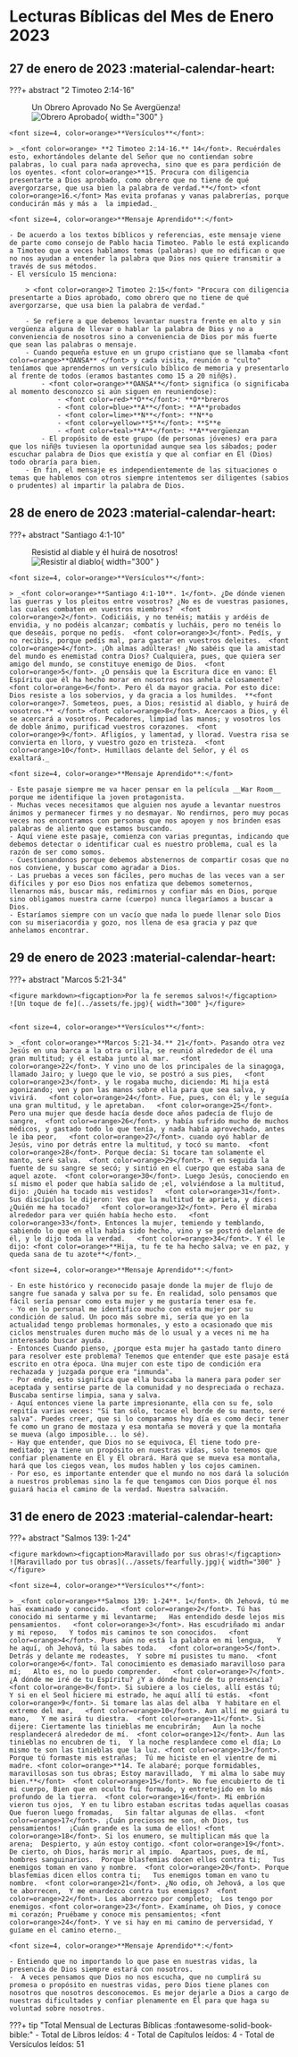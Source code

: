 # **Lecturas Bíblicas del Mes de Enero 2023**

## 27 de enero de 2023 :material-calendar-heart:

???+ abstract "2 Timoteo 2:14-16"
    <figure markdown><figcaption>Un Obrero Aprovado No Se Avergüenza!</figcaption>
    ![Obrero Aprobado](../assets/obrero.jpg){ width="300" }</figure>

    <font size=4, color=orange>**Versículos**</font>:

    > _<font color=orange> **2 Timoteo 2:14-16.** 14</font>. Recuérdales esto, exhortándoles delante del Señor que no contiendan sobre palabras, lo cual para nada aprovecha, sino que es para perdición de los oyentes. <font color=orange>**15. Procura con diligencia presentarte a Dios aprobado, como obrero que no tiene de qué avergorzarse, que usa bien la palabra de verdad.**</font> <font color=orange>16.</font> Mas evita profanas y vanas palabrerías, porque conducirán más y más a  la impiedad._
    
    <font size=4, color=orange>**Mensaje Aprendido**:</font>

    - De acuerdo a los textos bíblicos y referencias, este mensaje viene de parte como consejo de Pablo hacia Timoteo. Pablo le está explicando a Timoteo que a veces hablamos temas (palabras) que no edifican o que no nos ayudan a entender la palabra que Dios nos quiere transmitir a través de sus métodos. 
    - El versículo 15 menciona:
        
        > <font color=orange>2 Timoteo 2:15</font> "Procura con diligencia presentarte a Dios aprobado, como obrero que no tiene de qué avergorzarse, que usa bien la palabra de verdad."
        
        - Se refiere a que debemos levantar nuestra frente en alto y sin vergüenza alguna de llevar o hablar la palabra de Dios y no a conveniencia de nosotros sino a conveniencia de Dios por más fuerte que sean las palabras o mensaje.
        - Cuando pequeña estuve en un grupo cristiano que se llamaba <font color=orange>**OANSA** </font> y cada visita, reunión o "culto" teníamos que aprendernos un versículo bíblico de memoria y presentarlo al frente de todos (eramos bastantes como 15 a 20 niñ@s). 
            - <font color=orange>**OANSA**</font> significa (o significaba al momento desconozco si aún siguen en reuniendose):
                - <font color=red>**O**</font>: **O**breros
                - <font color=blue>**A**</font>: **A**probados
                - <font color=lime>**N**</font>: **N**o
                - <font color=yellow>**S**</font>: **S**e
                - <font color=teal>**A**</font>: **A**vergüenzan
            - El propósito de este grupo (de personas jóvenes) era para que los niñ@s tuviesen la oportunidad aunque sea los sábados; poder escuchar palabra de Dios que existía y que al confiar en Él (Dios) todo obraría para bien. 
        - En fin, el mensaje es independientemente de las situaciones o temas que hablemos con otros siempre intentemos ser diligentes (sabios o prudentes) al impartir la palabra de Dios.

## 28 de enero de 2023 :material-calendar-heart:

???+ abstract "Santiago 4:1-10"
    <figure markdown><figcaption>Resistid al diable y él huirá de nosotros!</figcaption>
    ![Resistir al diablo](../assets/resistir.jpg){ width="300" }</figure>

    
    <font size=4, color=orange>**Versículos**</font>:

    > _<font color=orange>**Santiago 4:1-10**. 1</font>. ¿De dónde vienen las guerras y los pleitos entre vosotros? ¿No es de vuestras pasiones, las cuales combaten en vuestros miembros?  <font color=orange>2</font>. Codiciáis, y no tenéis; matáis y ardéis de envidia, y no podéis alcanzar; combatís y lucháis, pero no tenéis lo que deseáis, porque no pedís.  <font color=orange>3</font>. Pedís, y no recibís, porque pedís mal, para gastar en vuestros deleites.  <font color=orange>4</font>. ¡Oh almas adúlteras! ¿No sabéis que la amistad del mundo es enemistad contra Dios? Cualquiera, pues, que quiera ser amigo del mundo, se constituye enemigo de Dios.  <font color=orange>5</font>. ¿O pensáis que la Escritura dice en vano: El Espíritu que él ha hecho morar en nosotros nos anhela celosamente?  <font color=orange>6</font>. Pero él da mayor gracia. Por esto dice: Dios resiste a los sobervios, y da gracia a los humildes.  **<font color=orange>7. Someteos, pues, a Dios; resistid al diablo, y huirá de vosotros.** </font> <font color=orange>8</font>. Acercaos a Dios, y él se acercará a vosotros. Pecadores, limpiad las manos; y vosotros los de doble ánimo, purificad vuestros corazones.  <font color=orange>9</font>. Afligíos, y lamentad, y llorad. Vuestra risa se convierta en lloro, y vuestro gozo en tristeza.  <font color=orange>10</font>. Humillaos delante del Señor, y él os exaltará._

    <font size=4, color=orange>**Mensaje Aprendido**:</font>

    - Este pasaje siempre me va hacer pensar en la película __War Room__ porque me identifique la joven protagonista. 
    - Muchas veces necesitamos que alguien nos ayude a levantar nuestros ánimos y permanecer firmes y no desmayar. No rendirnos, pero muy pocas veces nos encontramos con personas que nos apoyen y nos brinden esas palabras de aliento que estamos buscando.
    - Aquí viene este pasaje, comienza con varias preguntas, indicando que debemos detectar o identificar cual es nuestro problema, cual es la razón de ser como somos. 
    - Cuestionandonos porque debemos abstenernos de compartir cosas que no nos conviene, y buscar como agradar a Dios. 
    - Las pruebas a veces son fáciles, pero muchas de las veces van a ser difíciles y por eso Dios nos enfatiza que debemos someternos, llenarnos más, buscar más, redimirnos y confiar más en Dios, porque sino obligamos nuestra carne (cuerpo) nunca llegaríamos a buscar a Dios. 
    - Estaríamos siempre con un vacío que nada lo puede llenar solo Dios con su miseriacordia y gozo, nos llena de esa gracia y paz que anhelamos encontrar.
        

## 29 de enero de 2023 :material-calendar-heart:

???+ abstract "Marcos 5:21-34"
    
    <figure markdown><figcaption>Por la fe seremos salvos!</figcaption>
    ![Un toque de fe](../assets/fe.jpg){ width="300" }</figure>


    <font size=4, color=orange>**Versículos**</font>:

    > _<font color=orange>**Marcos 5:21-34.** 21</font>. Pasando otra vez Jesús en una barca a la otra orilla, se reunió alrededor de él una gran multitud; y él estaba junto al mar.   <font color=orange>22</font>. Y vino uno de los principales de la sinagoga, llamado Jairo; y luego que le vio, se postró a sus pies,   <font color=orange>23</font>. y le rogaba mucho, diciendo: Mi hija está agonizando; ven y pon las manos sobre ella para que sea salva, y vivirá.   <font color=orange>24</font>. Fue, pues, con él; y le seguía una gran multitud, y le apretaban.   <font color=orange>25</font>. Pero una mujer que desde hacía desde doce años padecía de flujo de sangre,  <font color=orange>26</font>. y había sufrido mucho de muchos médicos, y gastado todo lo que tenía, y nada había aprovechado, antes le iba peor,   <font color=orange>27</font>. cuando oyó hablar de Jesús, vino por detrás entre la multitud, y tocó su manto.  <font color=orange>28</font>. Porque decía: Si tocare tan solamente el manto, seré salva.  <font color=orange>29</font>. Y en seguida la fuente de su sangre se secó; y sintió en el cuerpo que estaba sana de aquel azote.  <font color=orange>30</font>. Luego Jesús, conociendo en sí mismo el poder que había salido de ;el, volviéndose a la multitud, dijo: ¿Quién ha tocado mis vestidos?   <font color=orange>31</font>. Sus discípulos le dijeron: Ves que la multitud te aprieta, y dices: ¿Quién me ha tocado?   <font color=orange>32</font>. Pero él miraba alrededor para ver quién había hecho esto.   <font color=orange>33</font>. Entonces la mujer, temiendo y temblando, sabiendo lo que en ella había sido hecho, vino y se postró delante de él, y le dijo toda la verdad.   <font color=orange>34</font>. Y él le dijo: <font color=orange>**Hija, tu fe te ha hecho salva; ve en paz, y queda sana de tu azote**</font>._

    <font size=4, color=orange>**Mensaje Aprendido**:</font>

    - En este histórico y reconocido pasaje donde la mujer de flujo de sangre fue sanada y salva por su fe. En realidad, solo pensamos que fácil sería pensar como esta mujer y me gustaría tener esa fe. 
    - Yo en lo personal me identifico mucho con esta mujer por su condición de salud. Un poco más sobre mi, sería que yo en la actualidad tengo problemas hormonales, y esto a ocasionado que mis ciclos menstruales duren mucho más de lo usual y a veces ni me ha interesado buscar ayuda.
    - Entonces Cuando pienso, ¿porque esta mujer ha gastado tanto dinero para resolver este problema? Tenemos que entender que este pasaje está escrito en otra época. Una mujer con este tipo de condición era rechazada y juzgada porque era "inmunda".
    - Por ende, esto significa que ella buscaba la manera para poder ser aceptada y sentirse parte de la comunidad y no despreciada o rechaza. Buscaba sentirse limpia, sana y salva. 
    - Aquí entonces viene la parte impresionante, ella con su fe, solo repitía varias veces: "Si tan sólo, tocase el borde de su manto, seré salva". Puedes creer, que si lo comparamos hoy día es como decir tener fe como un grano de mostaza y esa montaña se moverá y que la montaña se mueva (algo imposible... lo sé).
    - Hay que entender, que Dios no se equivoca, Él tiene todo pre-meditado; ya tiene un propósito en nuestras vidas, solo tenemos que confiar plenamente en Él y Él obrará. Hará que se mueva esa montaña, hará que los ciegos vean, los mudos hablen y los cojos caminen. 
    - Por eso, es importante entender que el mundo no nos dará la solución a nuestros problemas sino la fe que tengamos con Dios porque él nos guiará hacia el camino de la verdad. Nuestra salvación.



## 31 de enero de 2023 :material-calendar-heart:

???+ abstract "Salmos 139: 1-24"

    <figure markdown><figcaption>Maravillado por sus obras!</figcaption>
    ![Maravillado por tus obras](../assets/fearfully.jpg){ width="300" }</figure>

    <font size=4, color=orange>**Versículos**</font>:

    > _<font color=orange>**Salmos 139: 1-24**. 1</font>. Oh Jehová, tú me has examinado y conocido.   <font color=orange>2</font>. Tú has conocido mi sentarme y mi levantarme;   Has entendido desde lejos mis pensamientos.   <font color=orange>3</font>. Has escudriñado mi andar y mi reposo,   Y todos mis caminos te son conocidos.   <font color=orange>4</font>. Pues aún no está la palabra en mi lengua,   Y he aquí, oh Jehová, tú la sabes toda.   <font color=orange>5</font>. Detrás y delante me rodeastes,  Y sobre mí pusistes tu mano.  <font color=orange>6</font>. Tal conocimiento es demasiado maravilloso para mí;   Alto es, no lo puedo comprender.   <font color=orange>7</font>. ¿A dónde me iré de tu Espíritu? ¿Y a dónde huiré de tu prensencia?  <font color=orange>8</font>. Si subiere a los cielos, allí estás tú;   Y si en el Seol hiciere mi estrado, he aquí allí tú estás.  <font color=orange>9</font>. Si tomare las alas del alba  Y habitare en el extremo del mar,   <font color=orange>10</font>. Aun allí me guiará tu mano,   Y me asirá tu diestra.  <font color=orange>11</font>. Si dijere: Ciertamente las tinieblas me encubrirán;   Aun la noche resplandecerá alrededor de mí.  <font color=orange>12</font>. Aun las tinieblas no encubren de ti,  Y la noche resplandece como el día; Lo mismo te son las tinieblas que la luz. <font color=orange>13</font>. Porque tú formaste mis estrañas;  Tú me hiciste en el vientre de mi madre. <font color=orange>**14. Te alabaré; porque formidables, maravillosas son tus obras; Estoy maravillado,  Y mi alma lo sabe muy bien.**</font>  <font color=orange>15</font>. No fue encubierto de ti mi cuerpo, Bien que en oculto fui formado, y entretejido en lo más profundo de la tierra.  <font color=orange>16</font>. Mi embrión vieron tus ojos,  Y en tu libro estaban escritas todas aquellas coasas  Que fueron luego fromadas,   Sin faltar algunas de ellas.  <font color=orange>17</font>. ¡Cuán preciosos me son, oh Dios, tus pensamientos!  ¡Cuán grande es la suma de ellos! <font color=orange>18</font>. Si los enumero, se multiplican más que la arena;  Despierto, y aún estoy contigo. <font color=orange>19</font>. De cierto, oh Dios, harás morir al impío.  Apartaos, pues, de mí, hombres sanguinarios.  Porque blasfemias docen ellos contra ti;   Tus enemigos toman en vano y nombre.  <font color=orange>20</font>. Porque blasfemias dicen ellos contra ti;   Tus enemigos toman en vano tu nombre.  <font color=orange>21</font>. ¿No odio, oh Jehová, a los que te aborrecen,  Y me enardezco contra tus enemigos?  <font color=orange>22</font>. Los aborrezco por completo;  Los tengo por enemigos. <font color=orange>23</font>. Examíname, oh Dios, y conoce mi corazón; Pruébame y conoce mis pensamientos; <font color=orange>24</font>. Y ve si hay en mi camino de perversidad, Y guíame en el camino eterno._
     
    <font size=4, color=orange>**Mensaje Aprendido**:</font>
    
    - Entiendo que no importando lo que pase en nuestras vidas, la presencia de Dios siempre estará con nosotros. 
    -  A veces pensamos que Dios no nos escucha, que no cumplirá su promesa o propósito en nuestras vidas, pero Dios tiene planes con nosotros que nosotros desconocemos. Es mejor dejarle a Dios a cargo de nuestras dificultades y confiar plenamente en Él para que haga su voluntad sobre nosotros.  


???+ tip "Total Mensual de Lecturas Bíblicas :fontawesome-solid-book-bible:" 
    - Total de Libros leídos: 4
    - Total de Capítulos leídos: 4
    - Total de Versículos leídos: 51